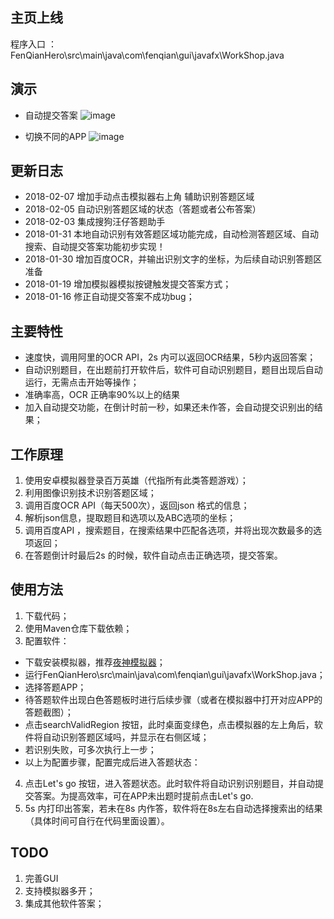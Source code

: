 ## 主页上线
程序入口 ：
FenQianHero\src\main\java\com\fenqian\gui\javafx\WorkShop.java

## 演示
- 自动提交答案
![image](https://github.com/nanjsun/FenQianHero/blob/master/autoHandin.gif)

- 切换不同的APP
![image](https://github.com/nanjsun/FenQianHero/blob/master/switchAPP%26OCR.gif)

## 更新日志

- 2018-02-07 增加手动点击模拟器右上角 辅助识别答题区域
- 2018-02-05 自动识别答题区域的状态（答题或者公布答案）
- 2018-02-03 集成搜狗汪仔答题助手
- 2018-01-31 本地自动识别有效答题区域功能完成，自动检测答题区域、自动搜索、自动提交答案功能初步实现！
- 2018-01-30 增加百度OCR，并输出识别文字的坐标，为后续自动识别答题区准备
- 2018-01-19 增加模拟器模拟按键触发提交答案方式；
- 2018-01-16 修正自动提交答案不成功bug；

## 主要特性

- 速度快，调用阿里的OCR API，2s 内可以返回OCR结果，5秒内返回答案；
- 自动识别题目，在出题前打开软件后，软件可自动识别题目，题目出现后自动运行，无需点击开始等操作；
- 准确率高，OCR 正确率90%以上的结果
- 加入自动提交功能，在倒计时前一秒，如果还未作答，会自动提交识别出的结果；


## 工作原理
1.  使用安卓模拟器登录百万英雄（代指所有此类答题游戏）；
2.  利用图像识别技术识别答题区域；
3.  调用百度OCR API（每天500次），返回json 格式的信息；
4.  解析json信息，提取题目和选项以及ABC选项的坐标； 
5.  调用百度API ，搜索题目，在搜索结果中匹配各选项，并将出现次数最多的选项返回； 
6.  在答题倒计时最后2s 的时候，软件自动点击正确选项，提交答案。

## 使用方法
1. 下载代码；
2. 使用Maven仓库下载依赖；
3. 配置软件：
- 下载安装模拟器，推荐[夜神模拟器](https://www.yeshen.com/)；
- 运行FenQianHero\src\main\java\com\fenqian\gui\javafx\WorkShop.java；
- 选择答题APP；
- 待答题软件出现白色答题板时进行后续步骤（或者在模拟器中打开对应APP的答题截图）；
- 点击searchValidRegion 按钮，此时桌面变绿色，点击模拟器的左上角后，软件将自动识别答题区域吗，并显示在右侧区域；
- 若识别失败，可多次执行上一步；
- 以上为配置步骤，配置完成后进入答题状态：
4. 点击Let's go 按钮，进入答题状态。此时软件将自动识别识别题目，并自动提交答案。为提高效率，可在APP未出题时提前点击Let's go.
5. 5s 内打印出答案，若未在8s 内作答，软件将在8s左右自动选择搜索出的结果（具体时间可自行在代码里面设置）。


## TODO

1. 完善GUI
2. 支持模拟器多开；
3. 集成其他软件答案；
